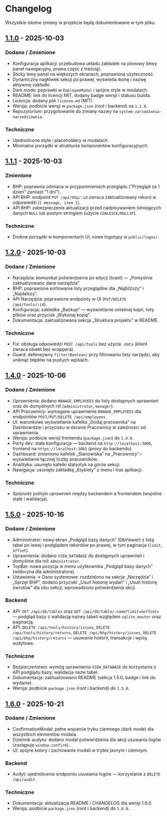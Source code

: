 # Changelog

Wszystkie istotne zmiany w projekcie będą dokumentowane w tym pliku.

## [1.1.0] - 2025-10-03

### Dodane / Zmienione
- Konfiguracja aplikacji: przebudowa układu zakładek na pionowy (lewy panel nawigacyjny, prawa część z treścią).
- Sticky lewy panel na większych ekranach, poprawiona użyteczność.
- Dynamiczny nagłówek sekcji po prawej: wyświetla ikonę i nazwę aktywnej zakładki.
- Dark mode: poprawki w `EmployeeModal` i spójne style w modalach.
- README: link do licencji MIT, dodany badge wersji i statusu builda.
- Licencja: dodany plik `license.md` (MIT).
- Wersja: podbicie wersji w `package.json` (root i backend) na `1.1.0`.
- Repozytorium: przygotowanie do zmiany nazwy na `system-zarzadzania-narzedziownia`.

### Techniczne
- Ujednolicone style i placeholdery w modalach.
- Minimalne porządki w strukturze komponentów konfiguracyjnych.

[1.1.0]: https://github.com/RexEtImperator/system-zarzadzania-narzedziownia/releases/tag/1.1.0

## [1.1.1] - 2025-10-03

### Zmienione
- BHP: poprawna odmiana w przypomnieniach przeglądu ("Przegląd za 1 dzień" zamiast "1 dni").
- API BHP: endpoint `PUT /api/bhp/:id` zwraca zaktualizowany rekord w odpowiedzi (`{ message, item }`).
- API BHP: zabezpieczenie aktualizacji przed nadpisywaniem istniejących danych `NULL` lub pustym stringiem (użycie `COALESCE/NULLIF`).

### Techniczne
- Drobne porządki w komponentach UI, nowe logotypy w `public/logos/`.

[1.1.1]: https://github.com/RexEtImperator/system-zarzadzania-narzedziownia/releases/tag/1.1.1

## [1.2.0] - 2025-10-03

### Dodane / Zmienione
- Narzędzia: komunikat potwierdzenia po edycji (toast) — „Pomyślnie zaktualizowano dane narzędzia”.
- BHP: poprawione sortowanie listy przeglądów dla „Najbliższy” i „Najdalszy”.
- API Narzędzia: poprawione endpointy w UI (`PUT/DELETE /api/tools/:id`).
- Konfiguracja: zakładka „Backup” — wyświetlanie ostatniej kopii, listy plików oraz przycisk „Wykonaj kopię”.
- Dokumentacja: zaktualizowana sekcja „Struktura projektu” w README.

### Techniczne
- Fix: obsługa odpowiedzi `POST /api/tools` bez użycia `.data` (klient zwraca obiekt bez wrappera).
- Guard: defensywny `filter(Boolean)` przy filtrowaniu listy narzędzi, aby uniknąć błędów na pustych wpisach.

[1.2.0]: https://github.com/RexEtImperator/system-zarzadzania-narzedziownia/releases/tag/1.2.0

## [1.4.0] - 2025-10-06

### Dodane / Zmienione
- Uprawnienia: dodano `MANAGE_EMPLOYEES` do listy dostępnych uprawnień oraz do domyślnych ról (`administrator`, `manager`).
- API Pracownicy: wymagane uprawnienie `MANAGE_EMPLOYEES` dla endpointów `POST/PUT/DELETE /api/employees`.
- UI: warunkowe wyświetlanie kafelka „Dodaj pracownika” na Dashboardzie i przycisku w ekranie Pracownicy w zależności od uprawnienia.
- Wersja: podbicie wersji frontendu (`package.json`) do `1.4.0`.
 - Porty dev: stała konfiguracja — backend na `http://localhost:3000`, frontend na `https://localhost:3001` (proxy do backendu).
 - Dashboard: zmieniono kafelek „Stanowiska” na „Pracownicy” i wyświetlanie łącznej liczby pracowników.
 - Analityka: usunięto kafelki statystyk na górze sekcji.
 - Nawigacja: usunięto zakładkę „Etykiety” z menu i tras aplikacji.

### Techniczne
- Spójność polityki uprawnień między backendem a frontendem (wspólne stałe i walidacja).

[1.4.0]: https://github.com/RexEtImperator/system-zarzadzania-narzedziownia/releases/tag/1.4.0

## [1.5.0] - 2025-10-16

### Dodane / Zmienione
- Administrator: nowy ekran „Podgląd bazy danych” (DbViewer) z listą tabel po lewej i podglądem rekordów po prawej, w tym paginacja (`limit`, `offset`).
- Uprawnienia: dodano `VIEW_DATABASE` do dostępnych uprawnień i domyślnie dla roli `administrator`.
- TopBar: nowa pozycja w menu użytkownika „Podgląd bazy danych” (widoczna dla administratora).
- Ustawienia → Dane systemowe: rozdzielono na sekcje „Narzędzia” i „Sprzęt BHP”, dodano przyciski „Usuń historię wydań” i „Usuń historię zwrotów” dla obu sekcji; wprowadzono potwierdzenia akcji.

### Backend
- API: `GET /api/db/tables` oraz `GET /api/db/table/:name?limit=&offset=` — podgląd bazy z walidacją nazwy tabeli względem `sqlite_master` oraz paginacją.
- API: `DELETE /api/tools/history/issues`, `DELETE /api/tools/history/returns`, `DELETE /api/bhp/history/issues`, `DELETE /api/bhp/history/returns` — usuwanie historii, transakcje i wpisy audytowe.

### Techniczne
- Bezpieczeństwo: wymóg uprawnienia `VIEW_DATABASE` do korzystania z API podglądu bazy; walidacja nazw tabel.
- Dokumentacja: zaktualizowano README (sekcja 1.5.0, badge i link do wydania).
- Wersja: podbicie `package.json` (root i backend) do `1.5.0`.

[1.5.0]: https://github.com/RexEtImperator/system-zarzadzania-narzedziownia/releases/tag/1.5.0

## [1.6.0] - 2025-10-21

### Dodane / Zmienione
- ConfirmationModal: pełne wsparcie trybu ciemnego (dark mode) dla wszystkich elementów modala.
- Dziennik audytu: dodano modal potwierdzenia dla akcji usuwania logów (zastępuje `window.confirm`).
- UI: spójne kolory i zachowanie modali w trybie jasnym i ciemnym.

### Backend
- Audyt: ujednolicenie endpointu usuwania logów — korzystanie z `DELETE /api/audit`.

### Techniczne
- Dokumentacja: aktualizacja README i CHANGELOG dla wersji 1.6.0.
- Wersja: podbicie `package.json` (root i backend) do `1.6.0`.

[1.6.0]: https://github.com/RexEtImperator/system-zarzadzania-narzedziownia/releases/tag/1.6.0